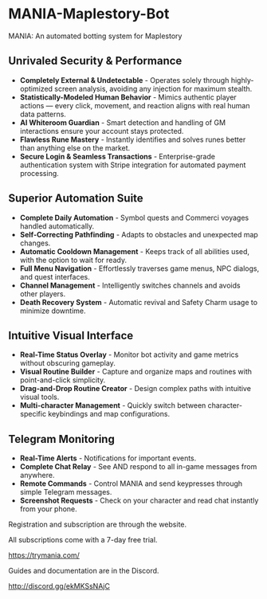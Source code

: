 # MANIA-Maplestory-Bot
MANIA: An automated botting system for Maplestory

## Unrivaled Security & Performance
- **Completely External & Undetectable** - Operates solely through highly-optimized screen analysis, avoiding any injection for maximum stealth.
- **Statistically-Modeled Human Behavior** - Mimics authentic player actions — every click, movement, and reaction aligns with real human data patterns.
- **AI Whiteroom Guardian** - Smart detection and handling of GM interactions ensure your account stays protected.
- **Flawless Rune Mastery** - Instantly identifies and solves runes better than anything else on the market.
- **Secure Login & Seamless Transactions** - Enterprise-grade authentication system with Stripe integration for automated payment processing.

## Superior Automation Suite
- **Complete Daily Automation** - Symbol quests and Commerci voyages handled automatically.
- **Self-Correcting Pathfinding** - Adapts to obstacles and unexpected map changes.
- **Automatic Cooldown Management** - Keeps track of all abilities used, with the option to wait for ready.
- **Full Menu Navigation** - Effortlessly traverses game menus, NPC dialogs, and quest interfaces.
- **Channel Management** - Intelligently switches channels and avoids other players.
- **Death Recovery System** - Automatic revival and Safety Charm usage to minimize downtime.

## Intuitive Visual Interface
- **Real-Time Status Overlay** - Monitor bot activity and game metrics without obscuring gameplay.
- **Visual Routine Builder** - Capture and organize maps and routines with point-and-click simplicity.
- **Drag-and-Drop Routine Creator** - Design complex paths with intuitive visual tools.
- **Multi-character Management** - Quickly switch between character-specific keybindings and map configurations.

## Telegram Monitoring
- **Real-Time Alerts** - Notifications for important events.
- **Complete Chat Relay** - See AND respond to all in-game messages from anywhere.
- **Remote Commands** - Control MANIA and send keypresses through simple Telegram messages.
- **Screenshot Requests** - Check on your character and read chat instantly from your phone.

Registration and subscription are through the website.

All subscriptions come with a 7-day free trial.

https://trymania.com/

Guides and documentation are in the Discord.

http://discord.gg/ekMKSsNAjC
